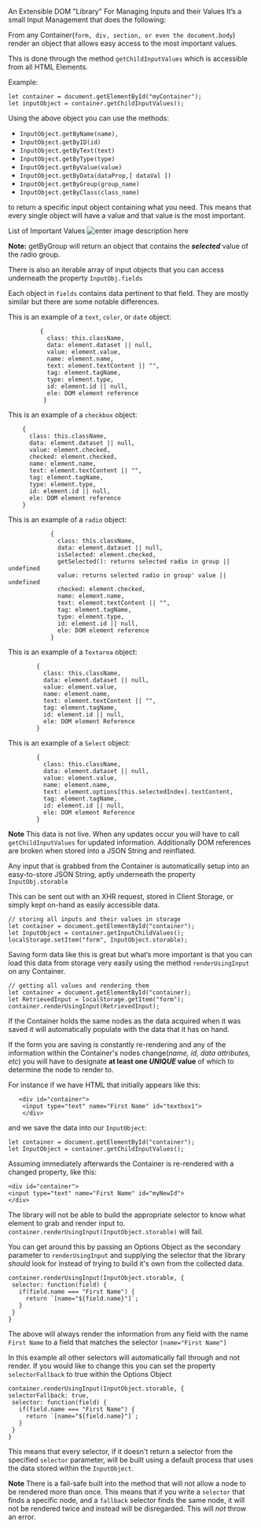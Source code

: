 
An Extensible DOM "Library" For Managing Inputs and their Values
It’s a small Input Management that does the following:

From any Container(`form, div, section, or even the document.body`) render an object that allows easy access to the most important values. 

This is done through the method `getChildInputValues` which is accessible from all HTML Elements.

Example:

    let container = document.getElementById("myContainer");
    let inputObject = container.getChildInputValues(); 

Using the above object you can use the methods:

 - `InputObject.getByName(name),` 
 - `InputObject.getByID(id)`
 - `InputObject.getByText(text)`
 - `InputObject.getByType(type)`
 - `InputObject.getByValue(value)`
 -  `InputObject.getByData(dataProp,[ dataVal ])`
 - `InputObject.getByGroup(group_name)`
 - `InputObject.getByClass(class_name)`

 to return a specific input object containing what you need. This means that every single object will have a value and that value is the most important.
 
 List of Important Values
 ![enter image description here](https://cdn-images-1.medium.com/max/800/1*01dJZ_pETVzBHm_Tl-F1OQ.png)

**Note:** getByGroup will return an object that contains the **_selected_** value of the radio group.

There is also an iterable array of input objects that you can access underneath the property 
`InputObj.fields` 

Each object in `fields` contains data pertinent to that field. They are mostly similar but there are some notable differences.

This is an example of a `text`, `color`, or `date` object:

             {
               class: this.className,
               data: element.dataset || null,
               value: element.value,
               name: element.name,
               text: element.textContent || "",
               tag: element.tagName,
               type: element.type,
               id: element.id || null,
               ele: DOM element reference
              }

This is an example of a `checkbox` object:

        {
          class: this.className,
          data: element.dataset || null,
          value: element.checked,
          checked: element.checked,
          name: element.name,
          text: element.textContent || "",
          tag: element.tagName,
          type: element.type,
          id: element.id || null,
          ele: DOM element reference
        }

This is an example of a `radio` object:

                {
                  class: this.className,
                  data: element.dataset || null,
                  isSelected: element.checked,
                  getSelected(): returns selected radio in group || undefined 
                  value: returns selected radio in group' value || undefined
                  checked: element.checked,
                  name: element.name,
                  text: element.textContent || "",
                  tag: element.tagName,
                  type: element.type,
                  id: element.id || null,
                  ele: DOM element reference
                }


This is an example of a `Textarea` object:

            {
              class: this.className,
              data: element.dataset || null,
              value: element.value,
              name: element.name,
              text: element.textContent || "",
              tag: element.tagName,
              id: element.id || null,
              ele: DOM element Reference
            }
            
This is an example of a `Select` object:

            {
              class: this.className,
              data: element.dataset || null,
              value: element.value,
              name: element.name,
              text: element.options[this.selectedIndex].textContent,
              tag: element.tagName,
              id: element.id || null,
              ele: DOM element Reference
            }

**Note** This data is not live. When any updates occur you will have to call `getChildInputValues` for updated information. Additionally DOM references are broken when stored into a JSON String and reinflated.

Any input that is grabbed from the Container is automatically setup into an easy-to-store JSON String, aptly underneath the property 
`InputObj.storable`

This can be sent out with an XHR request, stored in Client Storage, or simply kept on-hand as easily accessible data.

    // storing all inputs and their values in storage
    let container = document.getElementById("container");
    let InputObject = container.getInputChildValues(); 
    localStorage.setItem("form", InputObject.storable);
    
Saving form data like this is great but what’s more important is that you can load this data from storage very easily using the method `renderUsingInput` on any Container.

    // getting all values and rendering them
    let container = document.getElementById("container);
    let RetrievedInput = localStorage.getItem("form");
    container.renderUsingInput(RetrievedInput);

If the Container holds the same nodes as the data acquired when it was saved it will automatically populate with the data that it has on hand.

If the form you are saving is constantly re-rendering and any of the information within the Container's nodes change(*name, id, data attributes, etc*) you will have to designate **at least one _UNIQUE_ value** of which to determine the node to render to.

For instance if we have HTML that initially appears like this:

       <div id="container">
        <input type="text" name="First Name" id="textbox1">
        </div>  

and we save the data into our `InputObject`:

    let container = document.getElementById("container");
    let InputObject = container.getChildInputValues();
Assuming immediately afterwards the Container is re-rendered with a changed property, like this:

    <div id="container">
    <input type="text" name="First Name" id="myNewId">
    </div>
   The library will not be able to build the appropriate selector to know what element to grab and render input to.  `container.renderUsingInput(InputObject.storable)` will fail. 

You can get around this by passing an Options Object as the secondary parameter to `renderUsingInput` and supplying the selector that the library _should_ look for instead of trying to build it's own from the collected data.

    container.renderUsingInput(InputObject.storable, { 
     selector: function(field) { 
       if(field.name === "First Name") {
         return `[name="${field.name}"]`;
       }
     }
    }

The above will always render the information from any field with the name `First Name` to a field that matches the selector `[name="First Name"]`

In this example all other selectors will automatically fall through and not render. If you would like to change this you can set the property `selectorFallback` to true within the Options Object

    container.renderUsingInput(InputObject.storable, {
    selectorFallback: true, 
     selector: function(field) { 
       if(field.name === "First Name") {
         return `[name="${field.name}"]`;
       }
     }
    }
This means that every selector, if it doesn't return a selector from the specified `selector` parameter, will be built using a default process that uses the data stored within the `InputObject`. 

**Note**	There is a fail-safe built into the method that will not allow a node to be rendered more than once. This means that if you write a `selector` that finds a specific node, and a  `fallback` selector finds the same node, it will not be rendered twice and instead will be disregarded. This will _not_ throw an error. 
